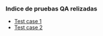 ### Indice de pruebas QA relizadas

- [Test case 1](docs/03-testing/test-case-1.md)
- [Test case 2](docs/03-testing/test-case-2.md)
